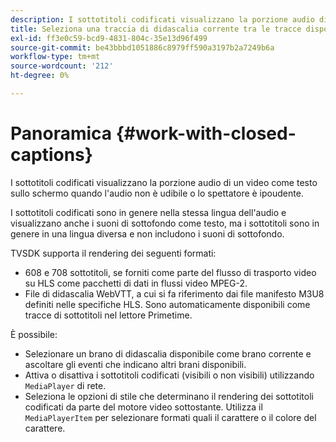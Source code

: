 ```yaml
---
description: I sottotitoli codificati visualizzano la porzione audio di un video come testo sullo schermo quando l'audio non è udibile o lo spettatore è ipoudente.
title: Seleziona una traccia di didascalia corrente tra le tracce disponibili
exl-id: ff3e0c59-bcd9-4831-804c-35e13d96f499
source-git-commit: be43bbbd1051886c8979ff590a3197b2a7249b6a
workflow-type: tm+mt
source-wordcount: '212'
ht-degree: 0%

---
```


# Panoramica {#work-with-closed-captions}

I sottotitoli codificati visualizzano la porzione audio di un video come testo sullo schermo quando l&#39;audio non è udibile o lo spettatore è ipoudente.

I sottotitoli codificati sono in genere nella stessa lingua dell&#39;audio e visualizzano anche i suoni di sottofondo come testo, ma i sottotitoli sono in genere in una lingua diversa e non includono i suoni di sottofondo.

TVSDK supporta il rendering dei seguenti formati:

* 608 e 708 sottotitoli, se forniti come parte del flusso di trasporto video su HLS come pacchetti di dati in flussi video MPEG-2.
* File di didascalia WebVTT, a cui si fa riferimento dai file manifesto M3U8 definiti nelle specifiche HLS. Sono automaticamente disponibili come tracce di sottotitoli nel lettore Primetime.

È possibile:

* Selezionare un brano di didascalia disponibile come brano corrente e ascoltare gli eventi che indicano altri brani disponibili.
* Attiva o disattiva i sottotitoli codificati (visibili o non visibili) utilizzando `MediaPlayer` di rete.
* Seleziona le opzioni di stile che determinano il rendering dei sottotitoli codificati da parte del motore video sottostante. Utilizza il `MediaPlayerItem` per selezionare formati quali il carattere o il colore del carattere.
